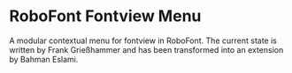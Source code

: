 # RoboFont Fontview Menu
A modular contextual menu for fontview in RoboFont. The current state is written by Frank Grießhammer and has been transformed into an extension by Bahman Eslami.
